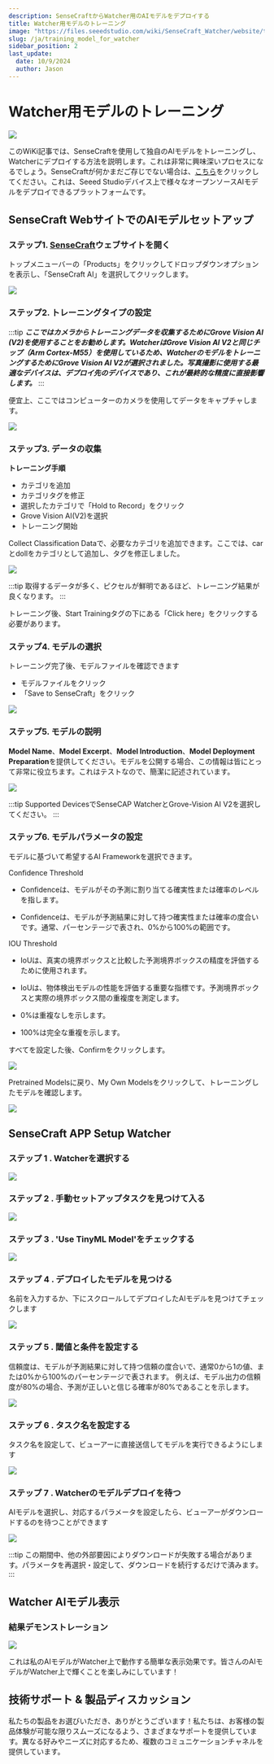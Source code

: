 ```yaml
---
description: SenseCraftからWatcher用のAIモデルをデプロイする
title: Watcher用モデルのトレーニング
image: "https://files.seeedstudio.com/wiki/SenseCraft_Watcher/website/top3.png"
slug: /ja/training_model_for_watcher
sidebar_position: 2
last_update:
  date: 10/9/2024
  author: Jason
---
```


# Watcher用モデルのトレーニング

<div style={{textAlign:'center'}}><img src="https://files.seeedstudio.com/wiki/SenseCraft_Watcher/website/top3.png" style={{width:1000, height:'auto'}}/></div>

このWiKi記事では、SenseCraftを使用して独自のAIモデルをトレーニングし、Watcherにデプロイする方法を説明します。これは非常に興味深いプロセスになるでしょう。SenseCraftが何かまだご存じでない場合は、[こちら](https://sensecraft.seeed.cc/)をクリックしてください。これは、Seeed Studioデバイス上で様々なオープンソースAIモデルをデプロイできるプラットフォームです。

## SenseCraft WebサイトでのAIモデルセットアップ

### ステップ1. [SenseCraft](https://sensecraft.seeed.cc/)ウェブサイトを開く

トップメニューバーの「Products」をクリックしてドロップダウンオプションを表示し、「SenseCraft AI」を選択してクリックします。

<div style={{textAlign:'center'}}><img src="https://files.seeedstudio.com/wiki/SenseCraft_Watcher/website/1.png" style={{width:800, height:'auto'}}/></div>

### ステップ2. トレーニングタイプの設定

:::tip
**_ここではカメラからトレーニングデータを収集するためにGrove Vision AI (V2)を使用することをお勧めします。WatcherはGrove Vision AI V2と同じチップ（Arm Cortex-M55）を使用しているため、WatcherのモデルをトレーニングするためにGrove Vision AI V2が選択されました。写真撮影に使用する最適なデバイスは、デプロイ先のデバイスであり、これが最終的な精度に直接影響します。_**
:::

便宜上、ここではコンピューターのカメラを使用してデータをキャプチャします。

<div style={{textAlign:'center'}}><img src="https://files.seeedstudio.com/wiki/SenseCraft_Watcher/website/2.png" style={{width:800, height:'auto'}}/></div>

### ステップ3. データの収集

**トレーニング手順**

- カテゴリを追加
- カテゴリタグを修正
- 選択したカテゴリで「Hold to Record」をクリック
- Grove Vision AI(V2)を選択
- トレーニング開始

Collect Classification Dataで、必要なカテゴリを追加できます。ここでは、carとdollをカテゴリとして追加し、タグを修正しました。

<div style={{textAlign:'center'}}><img src="https://files.seeedstudio.com/wiki/SenseCraft_Watcher/website/3.png" style={{width:800, height:'auto'}}/></div>

:::tip
取得するデータが多く、ピクセルが鮮明であるほど、トレーニング結果が良くなります。
:::

トレーニング後、Start Trainingタグの下にある「Click here」をクリックする必要があります。

### ステップ4. モデルの選択

トレーニング完了後、モデルファイルを確認できます

- モデルファイルをクリック
- 「Save to SenseCraft」をクリック

<div style={{textAlign:'center'}}><img src="https://files.seeedstudio.com/wiki/SenseCraft_Watcher/website/4.png" style={{width:800, height:'auto'}}/></div>

### ステップ5. モデルの説明

**Model Name**、**Model Excerpt**、**Model Introduction**、**Model Deployment Preparation**を提供してください。モデルを公開する場合、この情報は皆にとって非常に役立ちます。これはテストなので、簡潔に記述されています。

<div style={{textAlign:'center'}}><img src="https://files.seeedstudio.com/wiki/SenseCraft_Watcher/website/5(2).png" style={{width:800, height:'auto'}}/></div>

:::tip
Supported DevicesでSenseCAP WatcherとGrove-Vision AI V2を選択してください。
:::

### ステップ6. モデルパラメータの設定

モデルに基づいて希望するAI Frameworkを選択できます。

Confidence Threshold

- Confidenceは、モデルがその予測に割り当てる確実性または確率のレベルを指します。

- Confidenceは、モデルが予測結果に対して持つ確実性または確率の度合いです。通常、パーセンテージで表され、0%から100%の範囲です。

IOU Threshold

- IoUは、真実の境界ボックスと比較した予測境界ボックスの精度を評価するために使用されます。

- IoUは、物体検出モデルの性能を評価する重要な指標です。予測境界ボックスと実際の境界ボックス間の重複度を測定します。

- 0%は重複なしを示します。
- 100%は完全な重複を示します。

すべてを設定した後、Confirmをクリックします。

<div style={{textAlign:'center'}}><img src="https://files.seeedstudio.com/wiki/SenseCraft_Watcher/website/6.png" style={{width:800, height:'auto'}}/></div>

Pretrained Modelsに戻り、My Own Modelsをクリックして、トレーニングしたモデルを確認します。

<div style={{textAlign:'center'}}><img src="https://files.seeedstudio.com/wiki/SenseCraft_Watcher/website/7.png" style={{width:800, height:'auto'}}/></div>

## SenseCraft APP Setup Watcher

### ステップ 1 . Watcherを選択する

<div style={{textAlign:'center'}}><img src="https://files.seeedstudio.com/wiki/SenseCraft_Watcher/website/20.jpg" style={{width:300, height:'auto'}}/></div>

### ステップ 2 . 手動セットアップタスクを見つけて入る

<div style={{textAlign:'center'}}><img src="https://files.seeedstudio.com/wiki/SenseCraft_Watcher/website/21.jpg" style={{width:300, height:'auto'}}/></div>

### ステップ 3 . 'Use TinyML Model'をチェックする

<div style={{textAlign:'center'}}><img src="https://files.seeedstudio.com/wiki/SenseCraft_Watcher/website/22.jpg" style={{width:300, height:'auto'}}/></div>

### ステップ 4 . デプロイしたモデルを見つける

名前を入力するか、下にスクロールしてデプロイしたAIモデルを見つけてチェックします

<div style={{textAlign:'center'}}><img src="https://files.seeedstudio.com/wiki/SenseCraft_Watcher/website/23.jpg" style={{width:300, height:'auto'}}/></div>

### ステップ 5 . 閾値と条件を設定する

信頼度は、モデルが予測結果に対して持つ信頼の度合いで、通常0から1の値、または0%から100%のパーセンテージで表されます。
例えば、モデル出力の信頼度が80%の場合、予測が正しいと信じる確率が80%であることを示します。

<div style={{textAlign:'center'}}><img src="https://files.seeedstudio.com/wiki/SenseCraft_Watcher/website/24.jpg" style={{width:300, height:'auto'}}/></div>

### ステップ 6 . タスク名を設定する

タスク名を設定して、ビューアーに直接送信してモデルを実行できるようにします

<div style={{textAlign:'center'}}><img src="https://files.seeedstudio.com/wiki/SenseCraft_Watcher/website/25.jpg" style={{width:300, height:'auto'}}/></div>

### ステップ 7 . Watcherのモデルデプロイを待つ

AIモデルを選択し、対応するパラメータを設定したら、ビューアーがダウンロードするのを待つことができます

<div style={{textAlign:'center'}}><img src="https://files.seeedstudio.com/wiki/SenseCraft_Watcher/website/26.jpg" style={{width:500, height:'auto'}}/></div>

:::tip
この期間中、他の外部要因によりダウンロードが失敗する場合があります。パラメータを再選択・設定して、ダウンロードを続行するだけで済みます。
:::

## Watcher AIモデル表示

### 結果デモンストレーション

<div style={{textAlign:'center'}}><img src="https://files.seeedstudio.com/wiki/SenseCraft_Watcher/website/gif.gif" style={{width:500, height:'auto'}}/></div>

これは私のAIモデルがWatcher上で動作する簡単な表示効果です。皆さんのAIモデルがWatcher上で輝くことを楽しみにしています！

## 技術サポート & 製品ディスカッション

私たちの製品をお選びいただき、ありがとうございます！私たちは、お客様の製品体験が可能な限りスムーズになるよう、さまざまなサポートを提供しています。異なる好みやニーズに対応するため、複数のコミュニケーションチャネルを提供しています。

<div class="button_tech_support_container">
<a href="https://forum.seeedstudio.com/" class="button_forum"></a>
<a href="https://www.seeedstudio.com/contacts" class="button_email"></a>
</div>

<div class="button_tech_support_container">
<a href="https://discord.gg/eWkprNDMU7" class="button_discord"></a>
<a href="https://github.com/Seeed-Studio/wiki-documents/discussions/69" class="button_discussion"></a>
</div>
